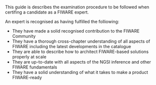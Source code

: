 This guide is describes the examination procedure to be followed when certifing
a candidate as a FIWARE expert.

An expert is recognised as having fulfilled the folliowing:

-   They have made a solid recognised contribution to the FIWARE Community
-   They have a thorough cross-chapter understanding of all aspects of FIWARE
    including the latest developments in the catalogue
-   They are able to describe how to architect FIWARE-based solutions properly
    at scale
-   They are up-to-date with all aspects of the NGSI inference and other FIWARE
    fundamentals
-   They have a solid understanding of what it takes to make a product
    FIWARE-ready
